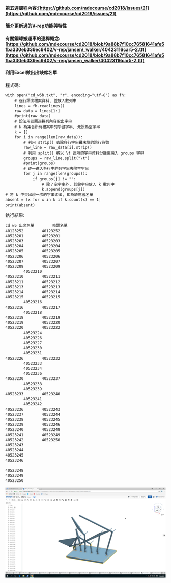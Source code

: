 #### 第五週課程內容:[https://github.com/mdecourse/cd2018/issues/21](https://github.com/mdecourse/cd2018/issues/21)

#### 簡介更新過的V-rep功能與特性

#### 有關鋼球搬運車的連桿概念:[https://github.com/mdecourse/cd2018/blob/9a88b7f10cc76581641afe5fba330eb339ec9402/v-rep/jansen\_walker/40423116car5-2.ttt](https://github.com/mdecourse/cd2018/blob/9a88b7f10cc76581641afe5fba330eb339ec9402/v-rep/jansen_walker/40423116car5-2.ttt)

#### 利用Excel做出出缺席名單

程式碼:

```
with open("cd_w5b.txt", "r", encoding="utf-8") as fh:
    # 逐行讀出檔案資料, 並放入數列中
    lines = fh.readlines()
    raw_data = lines[1:]
    #print(raw_data)
    # 設法用迴圈逐數列內容取出字串
    # k 為集合所有檔案中的學號字串, 先設為空字串
    k = []
    for i in range(len(raw_data)):
        # 利用 strip() 去除各行字串最末端的跳行符號
        raw_line = raw_data[i].strip()
        # 利用 split() 將以 \t 區隔的字串資料分離後納入 groups 字串
        groups = raw_line.split("\t")
        #print(groups)
        # 逐一進入各行中的各字串去除空字串
        for j in range(len(groups)):
            if groups[j] != "":
                # 除了空字串外, 其餘字串放入 k 數列中
                k.append(groups[j])
# 將 k 中只出現一次的字串印出, 即為缺席者名單
absent = [x for x in k if k.count(x) == 1]
print(absent)
```

執行結果:

```
cd w5 出席名單        ­修課名單
40123252        40123252
40523201        40523201
40523203        40523203
40523204        40523204
40523205        40523205
40523206        40523206
40523207        40523207
40523209        40523209
        40523210
40523210        40523211
40523211        40523212
40523213        40523213
40523214        40523214
40523215        40523215
        40523216
40523216        40523217
        40523218
40523218        40523219
40523219        40523220
40523220        40523222
        40523224
        40523226
        40523227
        40523230
        40523231
40523226        40523232
        40523233
        40523234
        40523236
40523230        40523237
        40523238
        40523239
40523233        40523240
        40523241
        40523242
40523236        40523243
40523237        40523244
40523238        40523245
40523239        40523246
40523240        40523248
40523241        40523249
40523242        40523250
40523243        
40523244        
40523245        
40523246        

40523248        
40523249        
40523250
```

![](/assets/未命名.png)


